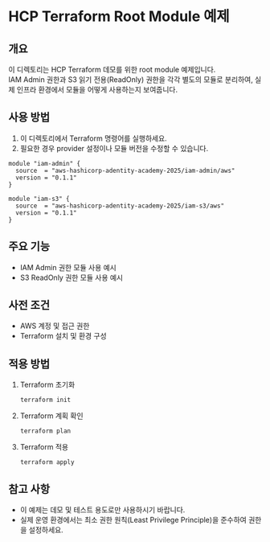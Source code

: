 # HCP Terraform Root Module 예제

## 개요

이 디렉토리는 HCP Terraform 데모를 위한 root module 예제입니다.  
IAM Admin 권한과 S3 읽기 전용(ReadOnly) 권한을 각각 별도의 모듈로 분리하여, 실제 인프라 환경에서 모듈을 어떻게 사용하는지 보여줍니다.

## 사용 방법

1. 이 디렉토리에서 Terraform 명령어를 실행하세요.
2. 필요한 경우 provider 설정이나 모듈 버전을 수정할 수 있습니다.

```hcl
module "iam-admin" {
  source  = "aws-hashicorp-adentity-academy-2025/iam-admin/aws"
  version = "0.1.1"
}

module "iam-s3" {
  source  = "aws-hashicorp-adentity-academy-2025/iam-s3/aws"
  version = "0.1.1"
}
```

## 주요 기능

- IAM Admin 권한 모듈 사용 예시
- S3 ReadOnly 권한 모듈 사용 예시

## 사전 조건

- AWS 계정 및 접근 권한
- Terraform 설치 및 환경 구성

## 적용 방법

1. Terraform 초기화  
   ```
   terraform init
   ```
2. Terraform 계획 확인  
   ```
   terraform plan
   ```
3. Terraform 적용  
   ```
   terraform apply
   ```

## 참고 사항

- 이 예제는 데모 및 테스트 용도로만 사용하시기 바랍니다.
- 실제 운영 환경에서는 최소 권한 원칙(Least Privilege Principle)을 준수하여 권한을 설정하세요.
